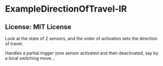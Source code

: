 # ExampleDirectionOfTravel-IR
## License: MIT License

Look at the state of 2 sensors, and the order of activation sets the direction of travel.

Handles a partial trigger (one sensor activated and then deactivated, say by a local switching move...
